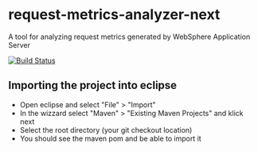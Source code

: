 # request-metrics-analyzer-next #
A tool for analyzing request metrics generated by WebSphere Application Server


[![Build Status](https://travis-ci.org/skliche/request-metrics-analyzer-next.svg)](https://travis-ci.org/skliche/request-metrics-analyzer-next)

## Importing the project into eclipse ##
* Open eclipse and select "File" > "Import"
* In the wizzard select "Maven" > "Existing Maven Projects" and klick next
* Select the root directory (your git checkout location)
* You should see the maven pom and be able to import it
